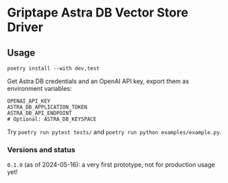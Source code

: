 # Griptape Astra DB Vector Store Driver

## Usage

`poetry install --with dev,test`

Get Astra DB credentials and an OpenAI API key, export them as environment variables:

```
OPENAI_API_KEY
ASTRA_DB_APPLICATION_TOKEN
ASTRA_DB_API_ENDPOINT
# Optional: ASTRA_DB_KEYSPACE
```

Try `poetry run pytest tests/` and `poetry run python examples/example.py`.

### Versions and status

`0.1.0` (as of 2024-05-16): a very first prototype, not for production usage yet!
